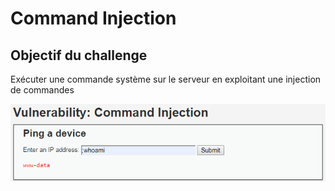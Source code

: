 # Command Injection

## Objectif du challenge

Exécuter une commande système sur le serveur en exploitant une injection de commandes

![](../../../../.gitbook/assets/9d20a849c5e27492b0ce432a852d4885.png)



